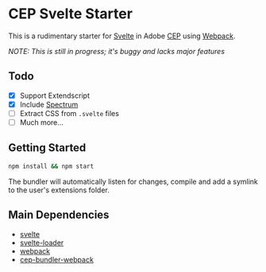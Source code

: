 # CEP Svelte Starter

This is a rudimentary starter for [Svelte](https://svelte.dev) in Adobe [CEP](https://github.com/Adobe-CEP/CEP-Resources) using [Webpack](https://github.com/webpack/webpack).

*NOTE: This is still in progress; it's buggy and lacks major features*

## Todo
- [x] Support Extendscript
- [x] Include [Spectrum](https://github.com/adobe/spectrum-css)
- [ ] Extract CSS from `.svelte` files
- [ ] Much more…

## Getting Started
```bash
npm install && npm start
```

The bundler will automatically listen for changes, compile and add a symlink to the user's extensions folder.

## Main Dependencies
- [svelte](https://github.com/sveltejs/svelte)
- [svelte-loader](https://github.com/sveltejs/svelte-loader)
- [webpack](https://github.com/webpack/webpack)
- [cep-bundler-webpack](https://github.com/adobe-extension-tools/cep-bundler-webpack)
